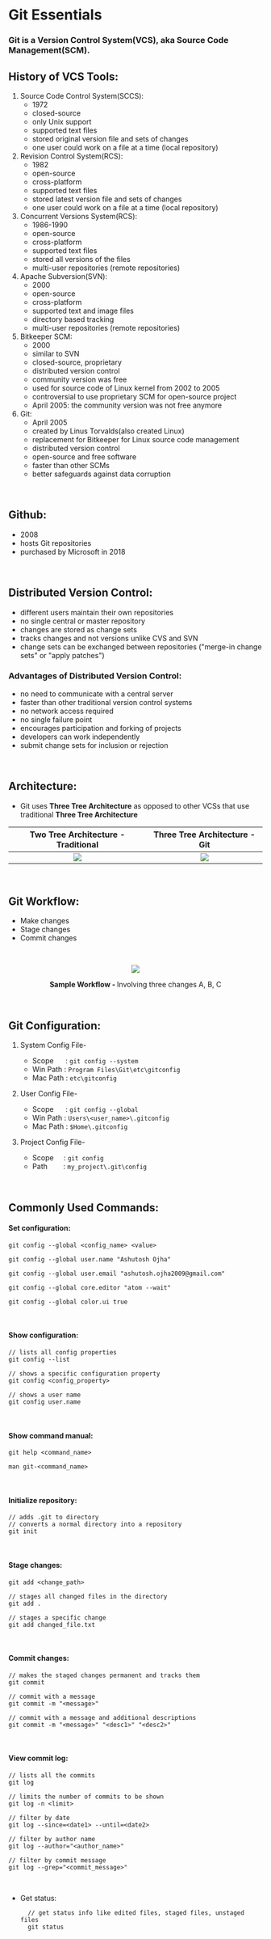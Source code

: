 # Git Essentials

### Git is a Version Control System(VCS), aka Source Code Management(SCM).

## History of VCS Tools:

1. Source Code Control System(SCCS):
    - 1972
    - closed-source
    - only Unix support
    - supported text files
    - stored original version file and sets of changes
    - one user could work on a file at a time (local repository)
2. Revision Control System(RCS):
    - 1982
    - open-source
    - cross-platform
    - supported text files
    - stored latest version file and sets of changes
    - one user could work on a file at a time (local repository)
3. Concurrent Versions System(RCS):
    - 1986-1990
    - open-source
    - cross-platform
    - supported text files
    - stored all versions of the files
    - multi-user repositories (remote repositories)
4. Apache Subversion(SVN):
    - 2000
    - open-source
    - cross-platform
    - supported text and image files
    - directory based tracking
    - multi-user repositories (remote repositories)
5. Bitkeeper SCM:
    - 2000
    - similar to SVN
    - closed-source, proprietary
    - distributed version control
    - community version was free
    - used for source code of Linux kernel from 2002 to 2005
    - controversial to use proprietary SCM for open-source project
    - April 2005: the community version was not free anymore
6. Git:
    - April 2005
    - created by Linus Torvalds(also created Linux)
    - replacement for Bitkeeper for Linux source code management
    - distributed version control
    - open-source and free software
    - faster than other SCMs
    - better safeguards against data corruption

<br>

## Github:
- 2008
- hosts Git repositories
- purchased by Microsoft in 2018

<br>

## Distributed Version Control:
- different users maintain their own repositories
- no single central or master repository
- changes are stored as change sets
- tracks changes and not versions unlike CVS and SVN
- change sets can be exchanged between repositories ("merge-in change sets" or "apply patches")

### Advantages of Distributed Version Control:
- no need to communicate with a central server
- faster than other traditional version control systems
- no network access required
- no single failure point
- encourages participation and forking of projects
- developers can work independently
- submit change sets for inclusion or rejection

<br>

## Architecture:

- Git uses **Three Tree Architecture** as opposed to other VCSs that use traditional **Three Tree Architecture**

Two Tree Architecture - Traditional        |  Three Tree Architecture - Git
:-----------------------------------------:|:-----------------------------------------:
![](images/two-tree-architecture.png)      |  ![](images/three-tier-architecture.png)

<br>

## Git Workflow:

- Make changes
- Stage changes
- Commit changes

<br>
<p align="center">
    <image src="images/git-workflow.gif">
</p>
<p align="center">
    <b>Sample Workflow - </b>Involving three changes A, B, C
</p>
<br>

## Git Configuration:

1. System Config File-
    - Scope&nbsp;&nbsp;&nbsp;&nbsp;&nbsp;&nbsp;:&nbsp;`git config --system`
    - Win Path&nbsp;:&nbsp;`Program Files\Git\etc\gitconfig`
    - Mac Path&nbsp;:&nbsp;`etc\gitconfig`

2. User Config File-
    - Scope&nbsp;&nbsp;&nbsp;&nbsp;&nbsp;&nbsp;:&nbsp;`git config --global`
    - Win Path&nbsp;:&nbsp;`Users\<user_name>\.gitconfig`
    - Mac Path&nbsp;:&nbsp;`$Home\.gitconfig`

3. Project Config File-
    - Scope&nbsp;&nbsp;&nbsp;&nbsp;&nbsp;:&nbsp;`git config`
    - Path&nbsp;&nbsp;&nbsp;&nbsp;&nbsp;&nbsp;&nbsp;&nbsp;:&nbsp;`my_project\.git\config`

<br>

## Commonly Used Commands:

#### Set configuration:
    git config --global <config_name> <value>

    git config --global user.name "Ashutosh Ojha"

    git config --global user.email "ashutosh.ojha2009@gmail.com"

    git config --global core.editor "atom --wait"
    
    git config --global color.ui true

<br>

#### Show configuration:
    // lists all config properties
    git config --list

    // shows a specific configuration property
    git config <config_property>

    // shows a user name
    git config user.name

<br>

#### Show command manual:
    git help <command_name>

    man git-<command_name>

<br>

#### Initialize repository:
    // adds .git to directory
    // converts a normal directory into a repository
    git init 

<br>

#### Stage changes:
    git add <change_path>

    // stages all changed files in the directory
    git add .

    // stages a specific change
    git add changed_file.txt 

<br>

#### Commit changes:
    // makes the staged changes permanent and tracks them
    git commit

    // commit with a message
    git commit -m "<message>"

    // commit with a message and additional descriptions
    git commit -m "<message>" "<desc1>" "<desc2>"

<br>

#### View commit log:
    // lists all the commits
    git log

    // limits the number of commits to be shown
    git log -n <limit>

    // filter by date
    git log --since=<date1> --until=<date2>
    
    // filter by author name
    git log --author="<author_name>"

    // filter by commit message
    git log --grep="<commit_message>"

<br>

- Get status:
    
        // get status info like edited files, staged files, unstaged files
        git status

<br>
